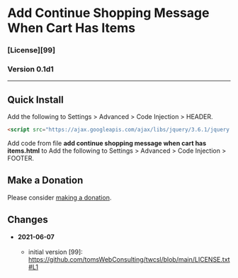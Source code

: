 # Add Continue Shopping Message When Cart Has Items

### [License][99]

### Version 0.1d1

---

## Quick Install

Add the following to Settings > Advanced > Code Injection > HEADER.

```html
<script src="https://ajax.googleapis.com/ajax/libs/jquery/3.6.1/jquery.min.js"></script>
```

Add code from file **add continue shopping message when cart has items.html** to
Add the following to Settings > Advanced > Code Injection > FOOTER.

## Make a Donation

Please consider [making a donation](https://github.com/tomsWebConsulting/twcsl#make-a-donation).

## Changes

<!-- * **2021-05-19**
<br><br>
  * added a choice of paragraph styles
  * user can set store url slug
  * bumped version to [version]
  <br><br -->
* **2021-06-07**
<br><br>
  * initial version
[99]: https://github.com/tomsWebConsulting/twcsl/blob/main/LICENSE.txt#L1
